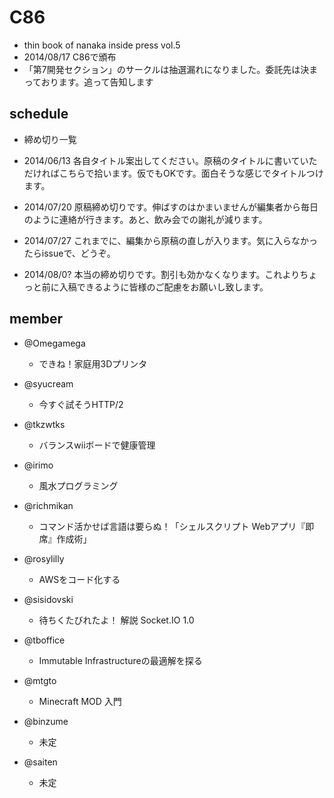 C86
===

* thin book of nanaka inside press vol.5
* 2014/08/17 C86で頒布
* 「第7開発セクション」のサークルは抽選漏れになりました。委託先は決まっております。追って告知します


schedule
---------

* 締め切り一覧

* 2014/06/13 各自タイトル案出してください。原稿のタイトルに書いていただければこちらで拾います。仮でもOKです。面白そうな感じでタイトルつけます。
* 2014/07/20 原稿締め切りです。伸ばすのはかまいませんが編集者から毎日のように連絡が行きます。あと、飲み会での謝礼が減ります。
* 2014/07/27 これまでに、編集から原稿の直しが入ります。気に入らなかったらissueで、どうぞ。
* 2014/08/0? 本当の締め切りです。割引も効かなくなります。これよりちょっと前に入稿できるように皆様のご配慮をお願いし致します。


member
--------

* @Omegamega

  * できね！家庭用3Dプリンタ

* @syucream

  * 今すぐ試そうHTTP/2

* @tkzwtks

  * バランスwiiボードで健康管理

* @irimo

  * 風水プログラミング

* @richmikan

  * コマンド活かせば言語は要らぬ！「シェルスクリプト Webアプリ『即席』作成術」

* @rosylilly

  * AWSをコード化する

* @sisidovski

  * 待ちくたびれたよ！ 解説 Socket.IO 1.0

* @tboffice

  * Immutable Infrastructureの最適解を探る

* @mtgto

  * Minecraft MOD 入門

* @binzume

  * 未定

* @saiten

  * 未定
